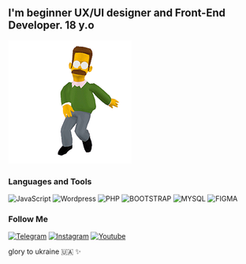 ## I'm beginner UX/UI designer and Front-End Developer. 18 y.o
![image](assets/dancer_ned.gif)
### Languages and Tools

![JavaScript](https://img.shields.io/badge/-JavaScript-090909?style=for-the-badge&logo=JavaScript) ![Wordpress](https://img.shields.io/badge/-Wordpress-090909?style=for-the-badge&logo=Wordpress) ![PHP](https://img.shields.io/badge/-PHP-090909?style=for-the-badge&logo=PHP) ![BOOTSTRAP](https://img.shields.io/badge/-BOOTSTRAP-090909?style=for-the-badge&logo=BOOTSTRAP) ![MYSQL](https://img.shields.io/badge/-MYSQL-090909?style=for-the-badge&logo=MYSQL) ![FIGMA](https://img.shields.io/badge/-FIGMA-090909?style=for-the-badge&logo=FIGMA)

### Follow Me
[![Telegram](https://img.shields.io/badge/-Instagram-090909?style=for-the-badge&logo=Instagram)](https://www.instagram.com/biolry/) [![Instagram](https://img.shields.io/badge/-Telegram-090909?style=for-the-badge&logo=telegram)](https://t.me/borisovilyaweb) [![Youtube](https://img.shields.io/badge/-Youtube_Chanel-090909?style=for-the-badge&logo=Youtube)](https://www.youtube.com/channel/UCbWH0lSyaTD0Z7fhy2C9lBw)


glory to ukraine :ukraine: ✨
